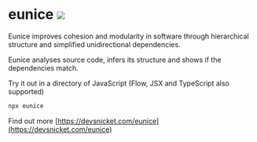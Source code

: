 # eunice ![](https://raw.githubusercontent.com/DevSnicket/eunice/master/arrows/default-height.svg?sanitize=true)

Eunice improves cohesion and modularity in software through hierarchical structure and simplified unidirectional dependencies.

Eunice analyses source code, infers its structure and shows if the dependencies match.

Try it out in a directory of JavaScript (Flow, JSX and TypeScript also supported)
```bash
npx eunice
```

Find out more [https://devsnicket.com/eunice](https://devsnicket.com/eunice)